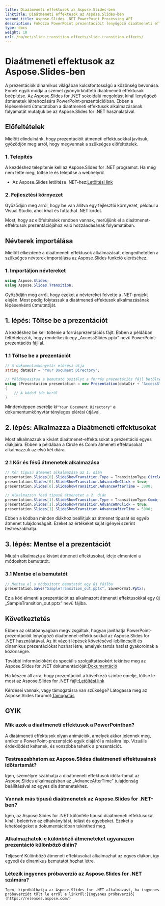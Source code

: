```yaml
---
title: Diaátmeneti effektusok az Aspose.Slides-ben
linktitle: Diaátmeneti effektusok az Aspose.Slides-ben
second_title: Aspose.Slides .NET PowerPoint Processing API
description: Fokozza PowerPoint prezentációit lenyűgöző diaátmeneti effektusokkal az Aspose.Slides for .NET segítségével. Vonja be közönségét dinamikus animációkkal!
type: docs
weight: 10
url: /hu/net/slide-transition-effects/slide-transition-effects/
---
```

# Diaátmeneti effektusok az Aspose.Slides-ben

A prezentációk dinamikus világában kulcsfontosságú a közönség bevonása. Ennek egyik módja a szemet gyönyörködtető diaátmeneti effektusok beépítése. Az Aspose.Slides for .NET sokoldalú megoldást kínál lenyűgöző átmenetek létrehozására PowerPoint-prezentációiban. Ebben a lépésenkénti útmutatóban a diaátmeneti effektusok alkalmazásának folyamatát mutatjuk be az Aspose.Slides for .NET használatával.

## Előfeltételek

Mielőtt elindulnánk, hogy prezentációit átmeneti effektusokkal javítsuk, győződjön meg arról, hogy megvannak a szükséges előfeltételek.

### 1. Telepítés

A kezdéshez telepítenie kell az Aspose.Slides for .NET programot. Ha még nem tette meg, töltse le és telepítse a webhelyről.

-  Az Aspose.Slides letöltése .NET-hez:[Letöltési link](https://releases.aspose.com/slides/net/)

### 2. Fejlesztési környezet

Győződjön meg arról, hogy be van állítva egy fejlesztői környezet, például a Visual Studio, ahol írhat és futtathat .NET kódot.

Most, hogy az előfeltételek rendben vannak, merüljünk el a diaátmenet-effektusok prezentációjához való hozzáadásának folyamatában.

## Névterek importálása

Mielőtt elkezdené a diaátmeneti effektusok alkalmazását, elengedhetetlen a szükséges névterek importálása az Aspose.Slides funkció eléréséhez.

### 1. Importáljon névtereket

```csharp
using Aspose.Slides;
using Aspose.Slides.Transition;
```

Győződjön meg arról, hogy ezeket a névtereket felvette a .NET-projekt elején. Most pedig folytassuk a diaátmeneti effektusok alkalmazásának lépésenkénti útmutatóját.

## 1. lépés: Töltse be a prezentációt

A kezdéshez be kell töltenie a forrásprezentációs fájlt. Ebben a példában feltételezzük, hogy rendelkezik egy „AccessSlides.pptx” nevű PowerPoint-prezentációs fájllal.

### 1.1 Töltse be a prezentációt

```csharp
// A dokumentumkönyvtár elérési útja
string dataDir = "Your Document Directory";

// Példányosítsa a bemutató osztályt a forrás prezentációs fájl betöltéséhez
using (Presentation presentation = new Presentation(dataDir + "AccessSlides.pptx"))
{
    // A kódod ide kerül
}
```

 Mindenképpen cserélje ki`"Your Document Directory"` a dokumentumkönyvtár tényleges elérési útjával.

## 2. lépés: Alkalmazza a Diaátmeneti effektusokat

Most alkalmazzuk a kívánt diaátmenet-effektusokat a prezentáció egyes diákjaira. Ebben a példában a Circle és Comb átmeneti effektusokat alkalmazzuk az első két diára.

### 2.1 Kör és fésű átmenetek alkalmazása

```csharp
// Kör típusú átmenet alkalmazása az 1. dián
presentation.Slides[0].SlideShowTransition.Type = TransitionType.Circle;
presentation.Slides[0].SlideShowTransition.AdvanceOnClick = true;
presentation.Slides[0].SlideShowTransition.AdvanceAfterTime = 3000;

// Alkalmazzon fésű típusú átmenetet a 2. dián
presentation.Slides[1].SlideShowTransition.Type = TransitionType.Comb;
presentation.Slides[1].SlideShowTransition.AdvanceOnClick = true;
presentation.Slides[1].SlideShowTransition.AdvanceAfterTime = 5000;
```

Ebben a kódban minden diákhoz beállítjuk az átmenet típusát és egyéb átmenet tulajdonságait. Ezeket az értékeket saját igényei szerint testreszabhatja.

## 3. lépés: Mentse el a prezentációt

Miután alkalmazta a kívánt átmeneti effektusokat, ideje elmenteni a módosított bemutatót.

### 3.1 Mentse el a bemutatót

```csharp
// Mentse el a módosított bemutatót egy új fájlba
presentation.Save("SampleTransition_out.pptx", SaveFormat.Pptx);
```

Ez a kód elmenti a prezentációt az alkalmazott átmeneti effektusokkal egy új „SampleTransition_out.pptx” nevű fájlba.

## Következtetés

Ebben az oktatóanyagban megvizsgáltuk, hogyan javíthatja PowerPoint-prezentációit lenyűgöző diaátmenet-effektusokkal az Aspose.Slides for .NET használatával. Az itt vázolt lépések követésével lebilincselő és dinamikus prezentációkat hozhat létre, amelyek tartós hatást gyakorolnak a közönségre.

 További információkért és speciális szolgáltatásokért tekintse meg az Aspose.Slides for .NET dokumentációját:[Dokumentáció](https://reference.aspose.com/slides/net/)

 Ha készen áll arra, hogy prezentációit a következő szintre emelje, töltse le most az Aspose.Slides for .NET fájlt:[Letöltési link](https://releases.aspose.com/slides/net/)

 Kérdései vannak, vagy támogatásra van szüksége? Látogassa meg az Aspose.Slides fórumot:[Támogatás](https://forum.aspose.com/)

## GYIK

### Mik azok a diaátmeneti effektusok a PowerPointban?
   A diaátmeneti effektusok olyan animációk, amelyek akkor jelennek meg, amikor a PowerPoint-prezentáció egyik diájáról a másikra lép. Vizuális érdeklődést keltenek, és vonzóbbá tehetik a prezentációt.

### Testreszabhatom az Aspose.Slides diaátmeneti effektusainak időtartamát?
   Igen, személyre szabhatja a diaátmeneti effektusok időtartamát az Aspose.Slides alkalmazásban az „AdvanceAfterTime” tulajdonság beállításával az egyes dia átmenetekhez.

### Vannak más típusú diaátmenetek az Aspose.Slides for .NET-ben?
   Igen, az Aspose.Slides for .NET különféle típusú diaátmeneti effektusokat kínál, beleértve az elhalványítást, tolást és egyebeket. Ezeket a lehetőségeket a dokumentációban tekintheti meg.

### Alkalmazhatok-e különböző átmeneteket ugyanazon prezentáció különböző diáin?
   Teljesen! Különböző átmeneti effektusokat alkalmazhat az egyes diákon, így egyedi és dinamikus bemutatót hozhat létre.

### Létezik ingyenes próbaverzió az Aspose.Slides for .NET számára?
    Igen, kipróbálhatja az Aspose.Slides for .NET alkalmazást, ha ingyenes próbaverziót tölt le erről a linkről:[Ingyenes próbaverzió](https://releases.aspose.com/)